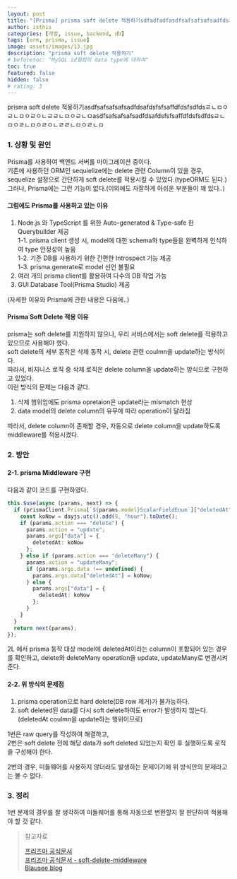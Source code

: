 ```yaml
---
layout: post
title: "[Prisma] prisma soft delete 적용하기sdfadfadfasdfsafsafsafsadfdsafdsfsfsaffdfdsfsdfdsㄹㄴㅁㅇㄹㄴㅁㅇㄹㅇㄴㄹㄹㄴㅁㅇㄹㄴㅁㄹㄴㄹㄴㅁㄹㄴㅇㄹㄴㄹㄴㄹㄴㄹㅁㄴㅇㄹㄴㅇㄹㄴㄹㅇㄴㅁㄹㄴㄹㄴㅇㄹㄴㅇㄹㄴㅁㄹㅇㄴㅁㄹㄴㅁㅇㄹㅇㄴ"
author: isthis
categories: [개발, issue, backend, db]
tags: [orm, prisma, issue]
image: assets/images/13.jpg
description: "prisma soft delete 적용하기"
# beforetoc: "MySQL id컬럼의 data type에 대하여"
toc: true
featured: false
hidden: false
# rating: 3
---
```


prisma soft delete 적용하기asdfsafsafsafsadfdsafdsfsfsaffdfdsfsdfdsㄹㄴㅁㅇㄹㄴㅁㅇㄹㅇㄴㄹㄹㄴㅁㅇㄹㄴㅁasdfsafsafsafsadfdsafdsfsfsaffdfdsfsdfdsㄹㄴㅁㅇㄹㄴㅁㅇㄹㅇㄴㄹㄹㄴㅁㅇㄹㄴㅁ

### 1. 상황 및 원인

Prisma를 사용하여 백엔드 서버를 마이그레이션 중이다.\
기존에 사용하던 ORM인 sequielize에는 delete 관련 Column이 있을 경우, sequelize 설정으로 간단하게 soft delete를 적용시킬 수 있었다.(typeORM도 된다.)\
그러나, Prisma에는 그런 기능이 없다.(이외에도 자잘하게 아쉬운 부분들이 꽤 있다..)

#### 그럼에도 Prisma를 사용하고 있는 이유

1. Node.js 와 TypeScript 를 위한 Auto-generated & Type-safe 한 Querybuilder 제공\
   1-1. prisma client 생성 시, model에 대한 schema와 type들을 완벽하게 인식하여 type 안정성이 높음\
   1-2. 기존 DB를 사용하기 위한 간편한 Introspect 기능 제공\
   1-3. prisma generate로 model 선언 불필요
2. 여러 개의 prisma client를 활용하여 다수의 DB 작업 가능
3. GUI Database Tool(Prisma Studio) 제공

(자세한 이유와 Prisma에 관한 내용은 다음에..)

#### Prisma Soft Delete 적용 이유

prisma는 soft delete를 지원하지 않으나, 우리 서비스에서는 soft delete를 적용하고 있으므로 사용해야 했다.\
soft delete의 세부 동작은 삭제 동작 시, delete 관련 coulmn을 update하는 방식이다.\
따라서, 비지니스 로직 중 삭제 로직은 delete column을 update하는 방식으로 구현하고 있었다.\
이런 방식의 문제는 다음과 같다.

1. 삭제 행위임에도 prisma opretaion은 update라는 mismatch 현상
2. data model의 delete column의 유무에 따라 operation이 달라짐

따라서, delete column이 존재할 경우, 자동으로 delete column을 update하도록 middleware를 적용시켰다.

### 2. 방안

#### 2-1. prisma Middleware 구현

다음과 같이 코드를 구현하였다.

```typescript
this.$use(async (params, next) => {
  if (prismaClient.Prisma[`${params.model}ScalarFieldEnum`]["deletedAt"]) {
    const koNow = dayjs.utc().add(9, "hour").toDate();
    if (params.action === "delete") {
      params.action = "update";
      params.args["data"] = {
        deletedAt: koNow
      };
    } else if (params.action === "deleteMany") {
      params.action = "updateMany";
      if (params.args.data !== undefined) {
        params.args.data["deletedAt"] = koNow;
      } else {
        params.args["data"] = {
          deletedAt: koNow
        };
      }
    }
  }
  return next(params);
});
```

2L 에서 prisma 동작 대상 model에 deletedAt이라는 column이 포함되어 있는 경우를 확인하고, delete와 deleteMany operation을 update, updateMany로 변경시켜준다.

#### 2-2. 위 방식의 문제점

1. prisma operation으로 hard delete(DB row 제거)가 불가능하다.
2. soft deleted된 data를 다시 soft delete하여도 error가 발생하지 않는다.(deletedAt coulmn을 update하는 행위이므로)

1번은 raw query를 작성하여 해결하고,\
2번은 soft delete 전에 해당 data가 soft deleted 되었는지 확인 후 실행하도록 로직을 구성해야 한다.

2번의 경우, 미들웨어를 사용하지 않더라도 발생하는 문제이기에 위 방식만의 문제라고는 볼 수 없다.

### 3. 정리

1번 문제의 경우를 잘 생각하여 미들웨어를 통해 자동으로 변환할지 잘 판단하여 적용해야 할 것 같다.

> 참고자료
>
> [프리즈마 공식문서](https://www.prisma.io/docs/)\
> [프리즈마 공식문서 - soft-delete-middleware](https://www.prisma.io/docs/concepts/components/prisma-client/middleware/soft-delete-middleware)\
> [Blausee blog](https://wwlee94.github.io/category/blog/performance-comparison-prisma-typeorm/#prisma-%EC%99%80-typeorm-%EC%84%B1%EB%8A%A5-%EB%B9%84%EA%B5%90)
